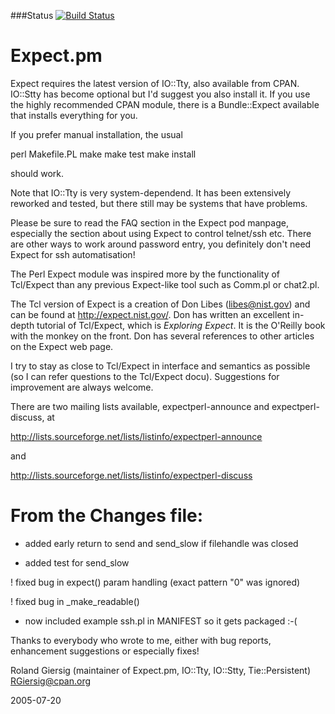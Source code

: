 ###Status
[![Build Status](https://travis-ci.org/szabgab/expect.pm.png)](https://travis-ci.org/szabgab/expect.pm)


Expect.pm
=========

Expect requires the latest version of IO::Tty, also available from
CPAN.  IO::Stty has become optional but I'd suggest you also install
it.  If you use the highly recommended CPAN module, there is a
Bundle::Expect available that installs everything for you.

If you prefer manual installation, the usual

  perl Makefile.PL
  make
  make test
  make install

should work.

Note that IO::Tty is very system-dependend.  It has been extensively
reworked and tested, but there still may be systems that have
problems.

Please be sure to read the FAQ section in the Expect pod manpage, 
especially the section about using Expect to control telnet/ssh etc.
There are other ways to work around password entry, you definitely 
don't need Expect for ssh automatisation!

The Perl Expect module was inspired more by the functionality of
Tcl/Expect than any previous Expect-like tool such as Comm.pl or
chat2.pl.

The Tcl version of Expect is a creation of Don Libes (libes@nist.gov)
and can be found at http://expect.nist.gov/.  Don has written an
excellent in-depth tutorial of Tcl/Expect, which is _Exploring
Expect_.  It is the O'Reilly book with the monkey on the front.  Don
has several references to other articles on the Expect web page.

I try to stay as close to Tcl/Expect in interface and semantics as
possible (so I can refer questions to the Tcl/Expect docu).
Suggestions for improvement are always welcome.

There are two mailing lists available, expectperl-announce and
expectperl-discuss, at

  http://lists.sourceforge.net/lists/listinfo/expectperl-announce

and

  http://lists.sourceforge.net/lists/listinfo/expectperl-discuss


From the Changes file:
======================

+ added early return to send and send_slow if filehandle was closed

+ added test for send_slow

! fixed bug in expect() param handling (exact pattern "0" was ignored)

! fixed bug in _make_readable()

+ now included example ssh.pl in MANIFEST so it gets packaged :-(

Thanks to everybody who wrote to me, either with bug reports,
enhancement suggestions or especially fixes!

Roland Giersig (maintainer of Expect.pm, IO::Tty, IO::Stty, Tie::Persistent)
RGiersig@cpan.org

2005-07-20
